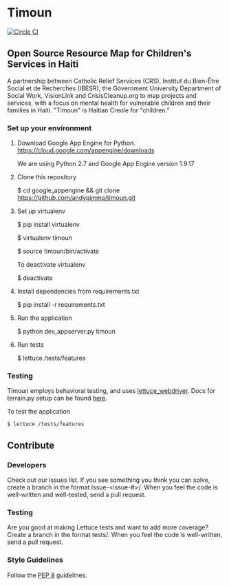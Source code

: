 Timoun
======

[![Circle CI](https://circleci.com/gh/andygimma/timoun.svg?style=svg)](https://circleci.com/gh/andygimma/timoun)

## Open Source Resource Map for Children's Services in Haiti

A partnership between Catholic Relief Services (CRS), Institut du Bien-Être Social et de Recherches (IBESR), the Government University Department of Social Work, VisionLink and CrisisCleanup.org to map projects and services, with a focus on mental health for vulnerable children and their families in Haiti. "Timoun" is Haitian Creole for "children."

### Set up your environment
1. Download Google App Engine for Python. https://cloud.google.com/appengine/downloads

    We are using Python 2.7 and Google App Engine version 1.9.17

2. Clone this repository

    $ cd google_appengine && git clone https://github.com/andygimma/timoun.git
    
3. Set up virtualenv

    $ pip install virtualenv

    $ virtualenv timoun

    $ source timoun/bin/activate
    
    To deactivate virtualenv
    
    $ deactivate
    
4. Install dependencies from requirements.txt

    $ pip install -r requirements.txt

5. Run the application

    $ python dev_appserver.py timoun
    
6. Run tests

    $ lettuce /tests/features
    
    

### Testing
Timoun employs behavioral testing, and uses [lettuce_webdriver](https://pypi.python.org/pypi/lettuce_webdriver). Docs for terrain.py setup can be found [here](http://lettuce.it/reference/terrain.html).

To test the application

    $ lettuce /tests/features
    
## Contribute

### Developers

Check out our issues list. If you see something you think you can solve, create a branch in the format Issue-<issue-#>/<description>. When you feel the code is well-written and well-tested, send a pull request.

### Testing

Are you good at making Lettuce tests and want to add more coverage? Create a branch in the format tests/<description>. When you feel the code is well-written, send a pull request.

### Style Guidelines

Follow the [PEP 8](https://www.python.org/dev/peps/pep-0008/) guidelines.
